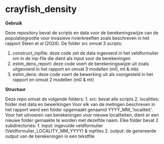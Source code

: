# crayfish_density

 **Gebruik**
 
 Deze repository bevat de scripts en data voor de berekeningswijze van de populatiegrootte voor invasieve rivierkreeften zoals beschreven in het rapport Steen et al (2024).
 De folder src omvat 3 scripts:
  1. construct_inpfile: deze code zet de data ingevoerd in het veldformulier om in de inp-file die dient als input voor de berekeningen
  2. estim_dens_report: deze code voert de berekeningswijze uit zoals uitgevoerd in het rapport en omvat 3 modellen (m0, mt & mb)
  3. estim_dens: deze code voert de bewerking uit als voorgesteld in het rapport en omvat 2 modellen (m0 & mt)

**Structuur**

Deze repo omvat de volgende folders:
	1. src: bevat alle scripts
 	2. localities: folder met data en bewerkingen
		Voor elk van de metingen beschreven in het rapport werd een folder opgemaakt genaamd YYYY_MM_'localiteit'. Voor het uitvoeren van berekeningen voor nieuwe localiteiten, dient er een nieuwe folder gemaakte te worden met dezelfde naam. Elke folder bevat 2 subdirectories: 
				1. input: ingevulde veldformulier (Veldformulier_LOCALITY_MM_YYYY) & inpfiles
				2. output: de genereerde output van de berekeningen in een tekstfile
